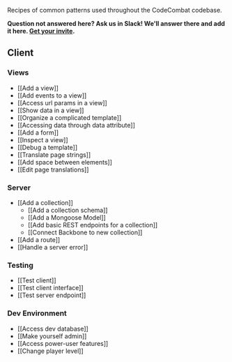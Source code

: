 Recipes of common patterns used throughout the CodeCombat codebase.

**Question not answered here? Ask us in Slack! We'll answer there and add it here. [Get your invite](https://coco-slack-invite.herokuapp.com/).**

## Client

### Views
* [[Add a view]]
* [[Add events to a view]]
* [[Access url params in a view]]
* [[Show data in a view]]
* [[Organize a complicated template]]
* [[Accessing data through data attribute]]
* [[Add a form]]
* [[Inspect a view]]
* [[Debug a template]]
* [[Translate page strings]]
* [[Add space between elements]]
* [[Edit page translations]]

### Server
* [[Add a collection]]
  * [[Add a collection schema]]
  * [[Add a Mongoose Model]]
  * [[Add basic REST endpoints for a collection]]
  * [[Connect Backbone to new collection]]
* [[Add a route]]
* [[Handle a server error]]

### Testing
* [[Test client]]
* [[Test client interface]]
* [[Test server endpoint]]

### Dev Environment
* [[Access dev database]]
* [[Make yourself admin]]
* [[Access power-user features]]
* [[Change player level]]